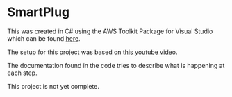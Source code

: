 # SmartPlug

This was created in C# using the AWS Toolkit Package for Visual Studio which can be found <a href="https://aws.amazon.com/visualstudio/">here</a>.

The setup for this project was based on <a href="https://www.youtube.com/watch?v=ajzGjIXPg54">this youtube video</a>.

The documentation found in the code tries to describe what is happening at each step. 

This project is not yet complete. 
